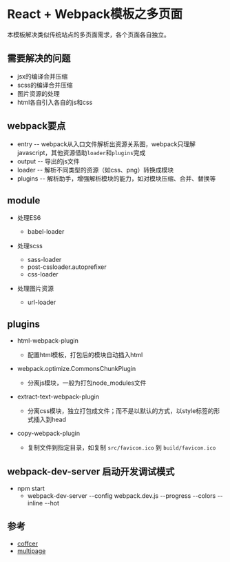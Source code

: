 # React + Webpack模板之多页面

本模板解决类似传统站点的多页面需求，各个页面各自独立。

## 需要解决的问题
* jsx的编译合并压缩
* scss的编译合并压缩
* 图片资源的处理
* html各自引入各自的js和css

## webpack要点
* entry       -- webpack从入口文件解析出资源关系图，webpack只理解javascript，其他资源借助`loader`和`plugins`完成
* output      -- 导出的js文件
* loader      -- 解析不同类型的资源（如css、png）转换成模块
* plugins     -- 解析助手，增强解析模块的能力，如对模块压缩、合并、替换等

## module
* 处理ES6
  - babel-loader

* 处理scss
  - sass-loader
  - post-cssloader.autoprefixer
  - css-loader

* 处理图片资源
  - url-loader

## plugins
* html-webpack-plugin
  - 配置html模板，打包后的模块自动插入html

* webpack.optimize.CommonsChunkPlugin
  - 分离js模块，一般为打包node_modules文件

* extract-text-webpack-plugin
  - 分离css模块，独立打包成文件；而不是以默认的方式，以style标签的形式插入到head

* copy-webpack-plugin
  - 复制文件到指定目录，如复制 `src/favicon.ico` 到 `build/favicon.ico`

## webpack-dev-server 启动开发调试模式
* npm start 
  - webpack-dev-server --config webpack.dev.js --progress --colors --inline --hot

## 参考
* [coffcer](https://github.com/Coffcer/Blog/issues/1)
* [multipage](https://github.com/vhtml/webpack-MultiPage-static)